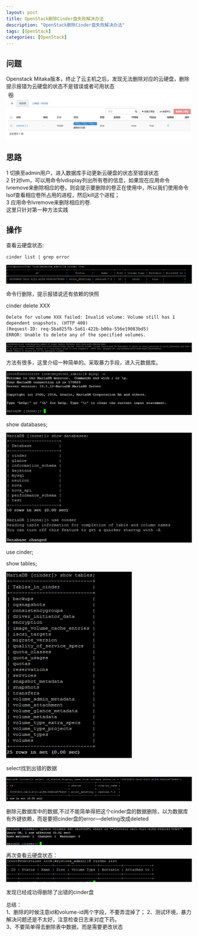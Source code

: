 ```yaml
---
layout: post
title: OpenStack删除Cinder盘失败解决办法
description: "OpenStack删除Cinder盘失败解决办法"
tags: [OpenStack]
categories: [OpenStack]
---
```



## 问题  
Openstack Mitaka版本，终止了云主机之后，发现无法删除对应的云硬盘，删除提示报错为云硬盘的状态不是错误或者可用状态
![image](/images/openstack_cinder_error_deleting/1.png)

## 思路  

1 切换至admin用户，进入数据库手动更新云硬盘的状态至错误状态  
2 针对lvm，可以用命令lvdisplay列出所有卷的信息，如果现在应用命令lvremove来删除相应的卷，则会提示要删除的卷正在使用中，所以我们使用命令lsof查看相应卷所占用的进程，然后kill这个进程；  
3 应用命令lvremove来删除相应的卷.  
这里只针对第一种方法实践  
##  操作
查看云硬盘状态:  


```
cinder list | grep error  
```



![image](/images/openstack_cinder_error_deleting/2.png)


命令行删除，提示报错说还有依赖的快照  



cinder delete XXX  



```
Delete for volume XXX failed: Invalid volume: Volume still has 1 dependent snapshots. (HTTP 400) 
(Request-ID: req-5ba025fb-5a61-422b-b00a-556e19083bd5)
ERROR: Unable to delete any of the specified volumes.
```

![image](/images/openstack_cinder_error_deleting/3.png)



方法有很多，这里介绍一种简单的。采取暴力手段，进入元数据库。  

![image](/images/openstack_cinder_error_deleting/4.png)  




show databases;  


![image](/images/openstack_cinder_error_deleting/5.png)  


use cinder;  




show tables;  


![image](/images/openstack_cinder_error_deleting/6.png)

select找到出错的数据  

![image](/images/openstack_cinder_error_deleting/8.png)

删除元数据库中的数据,不过不能简单得把这个cinder盘的数据删除，以为数据库有外键依赖，而是要把cinder盘的error—deleting改成deleted

![image](/images/openstack_cinder_error_deleting/7.png)

再次查看云硬盘状态：  
![image](/images/openstack_cinder_error_deleting/9.png)

发现已经成功得删除了出错的cinder盘

总结：  
1、删除的时候注意id和volume-id两个字段，不要弄混掉了；
2、测试环境，暴力解决问题还是不太好，注意检查日志来对症下药。  
3、不要简单得去删除表中数据，而是需要更改状态

